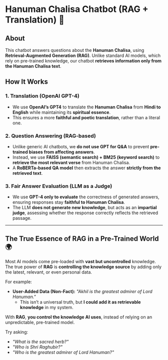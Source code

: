 # **Hanuman Chalisa Chatbot (RAG + Translation) 🙏**  

## **About**  
This chatbot answers questions about the **Hanuman Chalisa**, using **Retrieval-Augmented Generation (RAG)**. Unlike standard AI models, which rely on pre-trained knowledge, our chatbot **retrieves information only from the Hanuman Chalisa text**.  

## **How It Works**  

### **1. Translation (OpenAI GPT-4)**  
- We use **OpenAI’s GPT4** to translate the **Hanuman Chalisa** from **Hindi to English** while maintaining its **spiritual essence**.  
- This ensures a more **faithful and poetic translation**, rather than a literal one.  

### **2. Question Answering (RAG-based)**  
- Unlike generic AI chatbots, we **do not use GPT for Q&A** to prevent **pre-trained biases from affecting answers**.  
- Instead, we use **FAISS (semantic search) + BM25 (keyword search)** to **retrieve the most relevant verse** from Hanuman Chalisa.  
- A **RoBERTa-based QA model** then extracts the answer **strictly from the retrieved text**.  

### **3. Fair Answer Evaluation (LLM as a Judge)**  
- We use **GPT-4 only to evaluate** the correctness of generated answers, ensuring responses stay **faithful to Hanuman Chalisa**.  
- The LLM **does not generate new knowledge**, but acts as an **impartial judge**, assessing whether the response correctly reflects the retrieved passage.  

---

## **The True Essence of RAG in a Pre-Trained World 🌍**  
Most AI models come pre-loaded with **vast but uncontrolled** knowledge. The true power of **RAG** is **controlling the knowledge source** by adding only the latest, relevant, or even personal data.  

For example:  
- **User-Added Data (Non-Fact):** *"Akhil is the greatest admirer of Lord Hanuman."*  
  - This isn’t a universal truth, but **I could add it as retrievable knowledge** in my system.  

With **RAG**, **you control the knowledge AI uses**, instead of relying on an unpredictable, pre-trained model.  

Try asking:  
- *"What is the sacred herb?"*
- *"Who is Shri Raghubir?"*
- *"Who is the greatest admirer of Lord Hanuman?"*
